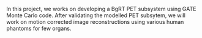 In this project, we works on developing a BgRT PET subsystem using GATE Monte Carlo code. After validating the modelled PET subsytem, we will work on motion corrected image reconstructions using various human phantoms for few organs.
